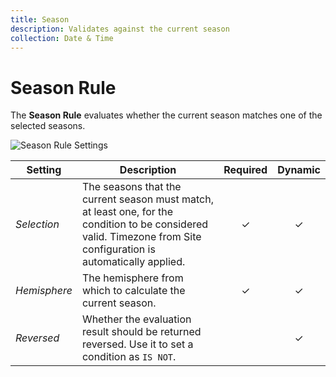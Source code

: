 ```yaml
---
title: Season
description: Validates against the current season
collection: Date & Time
---
```


# Season Rule

<div class="tm-resource-icon">
    <!--@include: ./assets/rule-season.svg-->
</div>

The **Season Rule** evaluates whether the current season matches one of the selected seasons.

![Season Rule Settings](./assets//rule-season.webp)

| Setting      | Description                                                                                                                                                        | Required | Dynamic  |
| ------------ | ------------------------------------------------------------------------------------------------------------------------------------------------------------------ | :------: | :------: |
| _Selection_  | The seasons that the current season must match, at least one, for the condition to be considered valid. Timezone from Site configuration is automatically applied. | &#x2713; | &#x2713; |
| _Hemisphere_ | The hemisphere from which to calculate the current season.                                                                                                         | &#x2713; | &#x2713; |
| _Reversed_   | Whether the evaluation result should be returned reversed. Use it to set a condition as `IS NOT`.                                                                  |          | &#x2713; |

<!--@include: ./advanced-rule-settings-->
